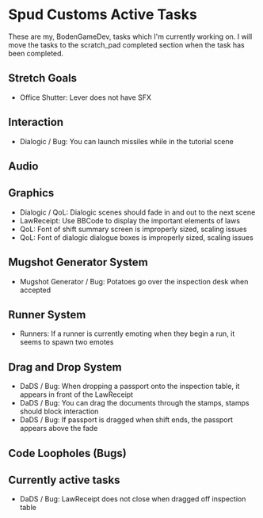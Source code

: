 # Spud Customs Active Tasks
These are my, BodenGameDev, tasks which I'm currently working on.
I will move the tasks to the scratch_pad completed section when the task has been completed.


## Stretch Goals
- Office Shutter: Lever does not have SFX

## Interaction
- Dialogic / Bug: You can launch missiles while in the tutorial scene

## Audio

## Graphics
- Dialogic / QoL: Dialogic scenes should fade in and out to the next scene
- LawReceipt: Use BBCode to display the important elements of laws
- QoL: Font of shift summary screen is improperly sized, scaling issues
- QoL: Font of dialogic dialogue boxes is improperly sized, scaling issues

## Mugshot Generator System
- Mugshot Generator / Bug: Potatoes go over the inspection desk when accepted

## Runner System
- Runners: If a runner is currently emoting when they begin a run, it seems to spawn two emotes

## Drag and Drop System
- DaDS / Bug: When dropping a passport onto the inspection table, it appears in front of the LawReceipt
- DaDS / Bug: You can drag the documents through the stamps, stamps should block interaction
- DaDS / Bug: If passport is dragged when shift ends, the passport appears above the fade

## Code Loopholes (Bugs)


## Currently active tasks
- DaDS / Bug: LawReceipt does not close when dragged off inspection table
